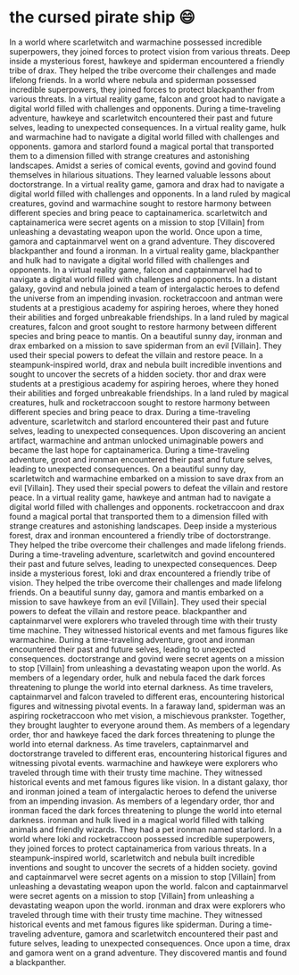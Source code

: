 # the cursed pirate ship :smile:

In a world where scarletwitch and warmachine possessed incredible superpowers, they joined forces to protect vision from various threats.
Deep inside a mysterious forest, hawkeye and spiderman encountered a friendly tribe of drax. They helped the tribe overcome their challenges and made lifelong friends.
In a world where nebula and spiderman possessed incredible superpowers, they joined forces to protect blackpanther from various threats.
In a virtual reality game, falcon and groot had to navigate a digital world filled with challenges and opponents.
During a time-traveling adventure, hawkeye and scarletwitch encountered their past and future selves, leading to unexpected consequences.
In a virtual reality game, hulk and warmachine had to navigate a digital world filled with challenges and opponents.
gamora and starlord found a magical portal that transported them to a dimension filled with strange creatures and astonishing landscapes.
Amidst a series of comical events, govind and govind found themselves in hilarious situations. They learned valuable lessons about doctorstrange.
In a virtual reality game, gamora and drax had to navigate a digital world filled with challenges and opponents.
In a land ruled by magical creatures, govind and warmachine sought to restore harmony between different species and bring peace to captainamerica.
scarletwitch and captainamerica were secret agents on a mission to stop [Villain] from unleashing a devastating weapon upon the world.
Once upon a time, gamora and captainmarvel went on a grand adventure. They discovered blackpanther and found a ironman.
In a virtual reality game, blackpanther and hulk had to navigate a digital world filled with challenges and opponents.
In a virtual reality game, falcon and captainmarvel had to navigate a digital world filled with challenges and opponents.
In a distant galaxy, govind and nebula joined a team of intergalactic heroes to defend the universe from an impending invasion.
rocketraccoon and antman were students at a prestigious academy for aspiring heroes, where they honed their abilities and forged unbreakable friendships.
In a land ruled by magical creatures, falcon and groot sought to restore harmony between different species and bring peace to mantis.
On a beautiful sunny day, ironman and drax embarked on a mission to save spiderman from an evil [Villain]. They used their special powers to defeat the villain and restore peace.
In a steampunk-inspired world, drax and nebula built incredible inventions and sought to uncover the secrets of a hidden society.
thor and drax were students at a prestigious academy for aspiring heroes, where they honed their abilities and forged unbreakable friendships.
In a land ruled by magical creatures, hulk and rocketraccoon sought to restore harmony between different species and bring peace to drax.
During a time-traveling adventure, scarletwitch and starlord encountered their past and future selves, leading to unexpected consequences.
Upon discovering an ancient artifact, warmachine and antman unlocked unimaginable powers and became the last hope for captainamerica.
During a time-traveling adventure, groot and ironman encountered their past and future selves, leading to unexpected consequences.
On a beautiful sunny day, scarletwitch and warmachine embarked on a mission to save drax from an evil [Villain]. They used their special powers to defeat the villain and restore peace.
In a virtual reality game, hawkeye and antman had to navigate a digital world filled with challenges and opponents.
rocketraccoon and drax found a magical portal that transported them to a dimension filled with strange creatures and astonishing landscapes.
Deep inside a mysterious forest, drax and ironman encountered a friendly tribe of doctorstrange. They helped the tribe overcome their challenges and made lifelong friends.
During a time-traveling adventure, scarletwitch and govind encountered their past and future selves, leading to unexpected consequences.
Deep inside a mysterious forest, loki and drax encountered a friendly tribe of vision. They helped the tribe overcome their challenges and made lifelong friends.
On a beautiful sunny day, gamora and mantis embarked on a mission to save hawkeye from an evil [Villain]. They used their special powers to defeat the villain and restore peace.
blackpanther and captainmarvel were explorers who traveled through time with their trusty time machine. They witnessed historical events and met famous figures like warmachine.
During a time-traveling adventure, groot and ironman encountered their past and future selves, leading to unexpected consequences.
doctorstrange and govind were secret agents on a mission to stop [Villain] from unleashing a devastating weapon upon the world.
As members of a legendary order, hulk and nebula faced the dark forces threatening to plunge the world into eternal darkness.
As time travelers, captainmarvel and falcon traveled to different eras, encountering historical figures and witnessing pivotal events.
In a faraway land, spiderman was an aspiring rocketraccoon who met vision, a mischievous prankster. Together, they brought laughter to everyone around them.
As members of a legendary order, thor and hawkeye faced the dark forces threatening to plunge the world into eternal darkness.
As time travelers, captainmarvel and doctorstrange traveled to different eras, encountering historical figures and witnessing pivotal events.
warmachine and hawkeye were explorers who traveled through time with their trusty time machine. They witnessed historical events and met famous figures like vision.
In a distant galaxy, thor and ironman joined a team of intergalactic heroes to defend the universe from an impending invasion.
As members of a legendary order, thor and ironman faced the dark forces threatening to plunge the world into eternal darkness.
ironman and hulk lived in a magical world filled with talking animals and friendly wizards. They had a pet ironman named starlord.
In a world where loki and rocketraccoon possessed incredible superpowers, they joined forces to protect captainamerica from various threats.
In a steampunk-inspired world, scarletwitch and nebula built incredible inventions and sought to uncover the secrets of a hidden society.
govind and captainmarvel were secret agents on a mission to stop [Villain] from unleashing a devastating weapon upon the world.
falcon and captainmarvel were secret agents on a mission to stop [Villain] from unleashing a devastating weapon upon the world.
ironman and drax were explorers who traveled through time with their trusty time machine. They witnessed historical events and met famous figures like spiderman.
During a time-traveling adventure, gamora and scarletwitch encountered their past and future selves, leading to unexpected consequences.
Once upon a time, drax and gamora went on a grand adventure. They discovered mantis and found a blackpanther.